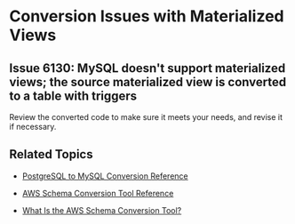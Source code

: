 # Conversion Issues with Materialized Views<a name="sct-reference-PostgreSQL-MySQL-Materializedviews"></a>

## Issue 6130: MySQL doesn't support materialized views; the source materialized view is converted to a table with triggers<a name="sct-reference-6130"></a>

Review the converted code to make sure it meets your needs, and revise it if necessary\.

## Related Topics<a name="w3ab1c37c17c11d139b5"></a>

+  [PostgreSQL to MySQL Conversion Reference](sct-reference-PostgreSQL-MySQL-overview.md) 

+  [AWS Schema Conversion Tool Reference](CHAP_SchemaConversionTool.Reference.md) 

+  [What Is the AWS Schema Conversion Tool?](Welcome.md) 
